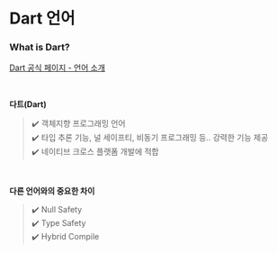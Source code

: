 Dart 언어
=============
### What is Dart?
[Dart 공식 페이지 - 언어 소개](https://dart-ko.dev/language)   

<br/> 

**다트(Dart)**  
>✔️ 객체지향 프로그래밍 언어  
>✔️ 타입 추론 기능, 널 세이프티, 비동기 프로그래밍 등.. 강력한 기능 제공  
>✔️ 네이티브 크로스 플랫폼 개발에 적합  

<br/>  

**다른 언어와의 중요한 차이**  
>✔️ Null Safety  
>✔️ Type Safety  
>✔️ Hybrid Compile   

<br/>
